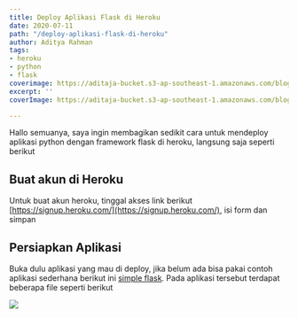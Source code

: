 ```yaml
---
title: Deploy Aplikasi Flask di Heroku
date: 2020-07-11
path: "/deploy-aplikasi-flask-di-heroku"
author: Aditya Rahman
tags:
- heroku
- python
- flask
coverimage: https://aditaja-bucket.s3-ap-southeast-1.amazonaws.com/blog-media/20200717-wp2308418.jpg
excerpt: ''
coverImage: https://aditaja-bucket.s3-ap-southeast-1.amazonaws.com/blog-media/20200717-wp2308418.jpg

---
```

Hallo semuanya, saya ingin membagikan sedikit cara untuk mendeploy aplikasi python dengan framework flask di heroku, langsung saja seperti berikut

## Buat akun di Heroku
Untuk buat akun heroku, tinggal akses link berikut [https://signup.heroku.com/](https://signup.heroku.com/), isi form dan simpan

## Persiapkan Aplikasi
Buka dulu aplikasi yang mau di deploy, jika belum ada bisa pakai contoh aplikasi sederhana berikut ini [simple flask](https://github.com/kudaliar032/simple-flask/tree/master). Pada aplikasi tersebut terdapat beberapa file seperti berikut

![](https://i.imgur.com/INgVNme.png)